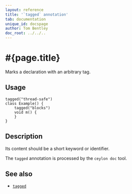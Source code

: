 ```yaml
---
layout: reference
title: '`tagged` annotation'
tab: documentation
unique_id: docspage
author: Tom Bentley
doc_root: ../../..
---
```


# #{page.title}

Marks a declaration with an arbitrary tag.

## Usage

<!-- try: -->

    tagged("thread-safe")
    class Example() {
        tagged("blocks")
        void m() {
        }
    }

## Description

Its content should be a short keyword or identifier.

The `tagged` annotation is processed by the `ceylon doc` tool. 

## See also

* [`tagged`](#{site.urls.apidoc_current}/#tagged)

